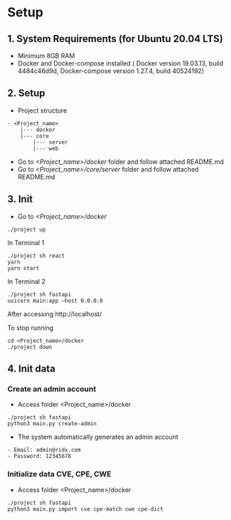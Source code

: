 # Setup
## 1. System Requirements (for Ubuntu 20.04 LTS)
- Minimum 8GB RAM
- Docker and Docker-compose installed ( Docker version 19.03.13, build 4484c46d9d, Docker-compose version 1.27.4, build 40524192)

## 2. Setup
- Project structure
```
- <Project_name>
    |--- docker
    |--- core
        |--- server
        |--- web
```
- Go to *<Project_name>/docker* folder and follow attached README.md
- Go to *<Project_name>/core/server* folder and follow attached README.md

## 3. Init
- Go to *<Project_name>/docker*
```
./project up
```
In Terminal 1
```
./project sh react
yarn
yarn start
```
In Terminal 2
```
./project sh fastapi
uvicorn main:app —host 0.0.0.0
```
After accessing http://localhost/

To stop running
```
cd <Project_name>/docker
./project down
```

## 4. Init data
### Create an admin account
- Access folder <Project_name>/docker
```
./project sh fastapi
python3 main.py create-admin
```
- The system automatically generates an admin account
```
- Email: admin@ridx.com
- Password: 12345678
```
### Initialize data CVE, CPE, CWE
- Access folder <Project_name>/docker
```
./project sh fastapi
python3 main.py import cve cpe-match cwe cpe-dict
```